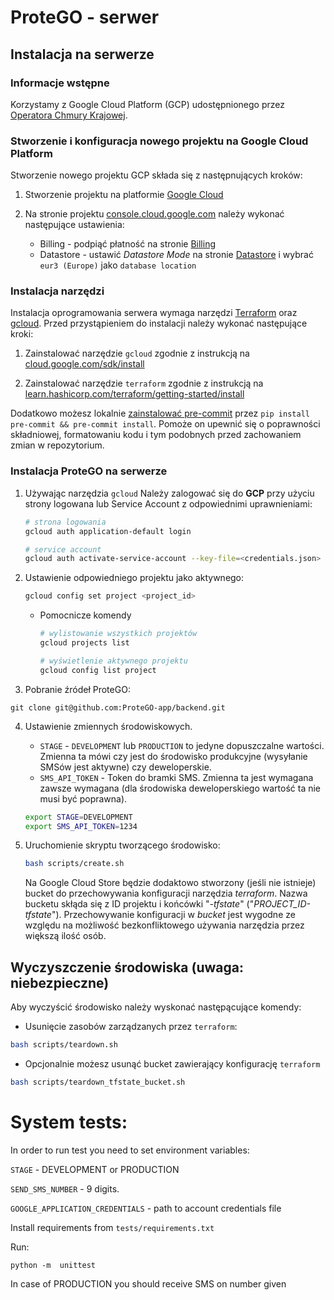 # ProteGO - serwer

## Instalacja na serwerze

### Informacje wstępne

Korzystamy z Google Cloud Platform (GCP) udostępnionego przez [Operatora Chmury Krajowej](https://chmurakrajowa.pl/).

### Stworzenie i konfiguracja nowego projektu na Google Cloud Platform

Stworzenie nowego projektu GCP składa się z następnujących kroków:

1. Stworzenie projektu na platformie [Google Cloud](https://cloud.google.com/)

2. Na stronie projektu [console.cloud.google.com](https://console.cloud.google.com/) należy wykonać następujące ustawienia:
    * Billing - podpiąć płatność na stronie [Billing](https://console.cloud.google.com/billing/)
    * Datastore - ustawić *Datastore Mode* na stronie [Datastore](https://console.cloud.google.com/datastore/) i wybrać `eur3 (Europe)` jako `database location`

### Instalacja narzędzi 

Instalacja oprogramowania serwera wymaga narzędzi [Terraform](https://www.terraform.io/) oraz [gcloud](https://cloud.google.com/sdk/gcloud).
Przed przystąpieniem do instalacji należy wykonać następujące kroki:

1. Zainstalować narzędzie `gcloud` zgodnie z instrukcją na [cloud.google.com/sdk/install](https://cloud.google.com/sdk/install)

2. Zainstalować narzędzie `terraform` zgodnie z instrukcją na [learn.hashicorp.com/terraform/getting-started/install](https://learn.hashicorp.com/terraform/getting-started/install.html#installing-terraform)

Dodatkowo możesz lokalnie [zainstalować pre-commit](https://pre-commit.com/#install) przez `pip install pre-commit && pre-commit install`.
Pomoże on upewnić się o poprawności składniowej, formatowaniu kodu i tym podobnych przed zachowaniem zmian w repozytorium.

### Instalacja ProteGO na serwerze

1. Używając narzędzia `gcloud` Należy zalogować się do **GCP** przy użyciu strony logowana lub Service Account z odpowiednimi uprawnieniami:
   ```bash
   # strona logowania
   gcloud auth application-default login
   
   # service account
   gcloud auth activate-service-account --key-file=<credentials.json>
   ```
   
2. Ustawienie odpowiedniego projektu jako aktywnego:
    ```bash
    gcloud config set project <project_id>
    ```
    * Pomocnicze komendy
        ```bash
        # wylistowanie wszystkich projektów
        gcloud projects list
        
        # wyświetlenie aktywnego projektu
        gcloud config list project
        ```
3. Pobranie źródeł ProteGO:

```git clone git@github.com:ProteGO-app/backend.git```
        
4. Ustawienie zmiennych środowiskowych.
    * `STAGE` - `DEVELOPMENT` lub `PRODUCTION` to jedyne dopuszczalne wartości. Zmienna ta mówi czy jest do środowisko produkcyjne (wysyłanie SMSów jest aktywne) czy deweloperskie.
    * `SMS_API_TOKEN` - Token do bramki SMS. Zmienna ta jest wymagana zawsze wymagana (dla środowiska deweloperskiego wartość ta nie musi być poprawna).
   
   ```bash
   export STAGE=DEVELOPMENT
   export SMS_API_TOKEN=1234
   ```
   
5. Uruchomienie skryptu tworzącego środowisko:
    ```bash
    bash scripts/create.sh
    ```
   Na Google Cloud Store będzie dodaktowo stworzony (jeśli nie istnieje) bucket do przechowywania konfiguracji narzędzia *terraform*.
   Nazwa bucketu skłąda się z ID projektu i końcówki "_-tfstate_"  ("_PROJECT_ID-tfstate_").
   Przechowywanie konfiguracji w _bucket_ jest wygodne ze względu na możliwość bezkonfliktowego używania narzędzia przez większą ilość osób.
   
## Wyczyszczenie środowiska (uwaga: niebezpieczne)

Aby wyczyścić środowisko należy wyskonać następącujące komendy:
* Usunięcie zasobów zarządzanych przez `terraform`:
```bash
bash scripts/teardown.sh
```

* Opcjonalnie możesz usunąć bucket zawierający konfigurację `terraform`
```bash
bash scripts/teardown_tfstate_bucket.sh
```

# System tests:
In order to run test you need to set environment variables:

`STAGE` - DEVELOPMENT or PRODUCTION

`SEND_SMS_NUMBER` - 9 digits. 

`GOOGLE_APPLICATION_CREDENTIALS` - path to account credentials file

Install requirements from `tests/requirements.txt`

Run:
```shell script
python -m  unittest
```

In case of PRODUCTION you should receive SMS on number given

